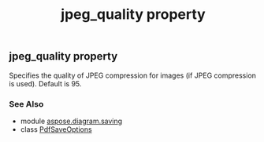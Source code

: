 ﻿---
title: jpeg_quality property
second_title: Aspose.Diagram for Python via .NET API References
description: 
type: docs
weight: 150
url: /python-net/aspose.diagram.saving/pdfsaveoptions/jpeg_quality/
is_root: false
---

## jpeg_quality property


Specifies the quality of JPEG compression for images (if JPEG compression is used).
Default is 95.

### See Also
* module [aspose.diagram.saving](../../)
* class [PdfSaveOptions](/diagram/python-net/aspose.diagram.saving/pdfsaveoptions)
